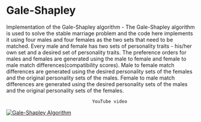 # Gale-Shapley
Implementation of the Gale-Shapley algorithm - The Gale-Shapley algorithm is used to solve the stable marriage problem and the code here implements it using four males and four females as the two sets that need to be matched. Every male and female has two sets of personality traits - his/her own set and a desired set of personality traits. The preference orders for males and females are generated using the male to female and female to male match differences(compatibility scores). Male to female match differences are generated using the desired personality sets of the females and the original personality sets of the males. Female to male match differences are generated using the desired personality sets of the males and the original personality sets of the females.

                                    YouTube video
[![Gale-Shapley Algorithm](http://img.youtube.com/vi/H0EvwuYvSUU/0.jpg)](http://www.youtube.com/watch?v=v=H0EvwuYvSUU&t=2s "Gale-Shapley Algorithm")
